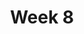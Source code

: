 ---
    title: Week 8
    weekNumber: 8
    days:
      - date: 2022-11-14
        events:
          "**LEC 21**{: .label .label-lecture } [Spread, The Normal Distribution](http://datahub.ucsd.edu/user-redirect/git-sync?repo=https://github.com/dsc-courses/dsc10-2022-fa&subPath=lectures/lec21/lec21.ipynb) [✏️](resources/lectures/lec21/lec21.html)":
            "[CIT 14.3-14.4](https://inferentialthinking.com/chapters/14/3/SD_and_the_Normal_Curve.html)"
                
          "**DIS 8**{: .label .label-disc } [Permutation Testing and Bootstrapping](https://practice.dsc10.com/disc08)":
      - date: 2022-11-15
        events:
          
          "**HW 6**{: .label .label-hw } **[Permutation Testing, Percentiles, and Bootstrapping](http://datahub.ucsd.edu/user-redirect/git-sync?repo=https://github.com/dsc-courses/dsc10-2022-fa&subPath=homeworks/hw06/hw06.ipynb)**":
      - date: 2022-11-16
        events:
          "**LEC 22**{: .label .label-lecture } [The Normal Distribution, The Central Limit Theorem](http://datahub.ucsd.edu/user-redirect/git-sync?repo=https://github.com/dsc-courses/dsc10-2022-fa&subPath=lectures/lec22/lec22.ipynb) [✏️](resources/lectures/lec22/lec22.html)":
            "[CIT 14.4-14.5](https://inferentialthinking.com/chapters/14/4/Central_Limit_Theorem.html)"
      - date: 2022-11-17
        events:
          "**PROJ**{: .label .label-proj } [**Final Project Checkpoint**](http://datahub.ucsd.edu/user-redirect/git-sync?repo=https://github.com/dsc-courses/dsc10-2022-fa&subPath=final_project/final_project.ipynb)":
      - date: 2022-11-18
        events:
          "**LEC 23**{: .label .label-lecture } [The Central Limit Theorem, Choosing Sample Sizes](http://datahub.ucsd.edu/user-redirect/git-sync?repo=https://github.com/dsc-courses/dsc10-2022-fa&subPath=lectures/lec23/lec23.ipynb) [✏️](resources/lectures/lec23/lec23.html)":
            "[CIT 14.6](https://inferentialthinking.com/chapters/14/6/Choosing_a_Sample_Size.html)"
                
      - date: 2022-11-19
        events:
          
          "**Lab 7**{: .label .label-lab } **[Center, Spread, and the Normal Distribution](http://datahub.ucsd.edu/user-redirect/git-sync?repo=https://github.com/dsc-courses/dsc10-2022-fa&subPath=labs/lab07/lab07.ipynb)**":
---